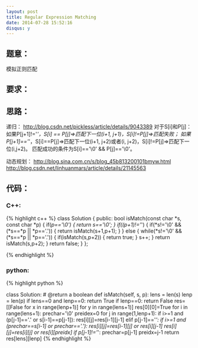 ```yaml
---
layout: post
title: Regular Expression Matching
date: 2014-07-28 15:52:16
disqus: y
---
```


## 题意：
模拟正则匹配

## 要求：


## 思路：
递归：
http://blog.csdn.net/pickless/article/details/9043389
对于S[i]和P[j]：
如果P[j+1]!='*'，S[i] == P[j]=>匹配下一位(i+1, j+1)，S[i]!=P[j]=>匹配失败；
如果P[j+1]=='*'，S[i]==P[j]=>匹配下一位(i+1, j+2)或者(i, j+2)，S[i]!=P[j]=>匹配下一位(i,j+2)。
匹配成功的条件为S[i]=='\0' && P[j]=='\0'。

动态规划：
http://blog.sina.com.cn/s/blog_45b813200101bmyw.html
http://blog.csdn.net/linhuanmars/article/details/21145563

## 代码：

### C++:

{% highlight c++ %}
class Solution {
public:
    bool isMatch(const char *s, const char *p) {
        if(*p=='\0')
        {
            return *s=='\0';
        }
        if(*(p+1)!='*')
        {
            if(*s!='\0' && (*s==*p || *p=='.'))
            {
                return isMatch(s+1,p+1);
            }
        }
        else
        {
            while(*s!='\0' && (*s==*p || *p=='.'))
            {
                if(isMatch(s,p+2))
                {
                    return true;
                }
                s++;
            }
            return isMatch(s,p+2);
        }
        return false;
    }
};


 {% endhighlight %}
### python:

{% highlight python %}

class Solution:
    # @return a boolean
    def isMatch(self, s, p):
        lens = len(s)
        lenp = len(p)
        if lens==0 and lenp==0:
            return True
        if lenp==0:
            return False
        res=[[False for x in range(lenp+1)] for y in range(lens+1)]
        res[0][0]=True
        for i in range(lens+1):
            prechar='\0'
            preidex=0
            for j in range(1,lenp+1):
                if i>=1 and (p[j-1]=='.' or s[i-1]==p[j-1]):
                    res[i][j]=res[i-1][j-1]
                elif p[j-1]=='*':
                    if i>=1 and (prechar==s[i-1] or prechar=='.'):
                        res[i][j]=res[i-1][j] or res[i][j-1]
                    res[i][j]=res[i][j] or res[i][preidx]
                if p[j-1]!='*':
                    prechar=p[j-1]
                    preidx=j-1
        return res[lens][lenp]
 {% endhighlight %}

